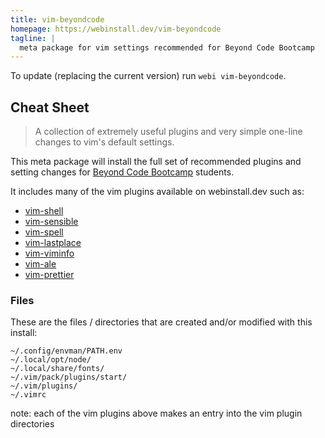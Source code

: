 ```yaml
---
title: vim-beyondcode
homepage: https://webinstall.dev/vim-beyondcode
tagline: |
  meta package for vim settings recommended for Beyond Code Bootcamp
---
```


To update (replacing the current version) run `webi vim-beyondcode`.

## Cheat Sheet

> A collection of extremely useful plugins and very simple one-line changes to
> vim's default settings.

This meta package will install the full set of recommended plugins and setting
changes for [Beyond Code Bootcamp](https://beyondcodebootcamp.com) students.

It includes many of the vim plugins available on webinstall.dev such as:

- [vim-shell](/vim-shell)
- [vim-sensible](/vim-sensible)
- [vim-spell](/vim-spell)
- [vim-lastplace](/vim-lastplace)
- [vim-viminfo](/vim-viminfo)
- [vim-ale](/vim-ale)
- [vim-prettier](/vim-prettier)

### Files

These are the files / directories that are created and/or modified with this
install:

```text
~/.config/envman/PATH.env
~/.local/opt/node/
~/.local/share/fonts/
~/.vim/pack/plugins/start/
~/.vim/plugins/
~/.vimrc
```

note: each of the vim plugins above makes an entry into the vim plugin
directories
